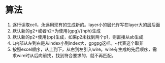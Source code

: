 # 算法
1. 逐行读取cell，永远用现有的生成新的。layer小的层允许写在layer大的层后面
2. 默认新的g2+或者h2+为使用{gpg}/{hph}生成
3. 默认新的p2+使用{pp}生成，如果p2未找到两个p1，则直接从ab生成
4. L内部从左到右是从index小到index大，gpgpg这样。~代表这个取非
5. 按照excel顺序，从上到下，从右到左引入wire。wire有生成的先后顺序，需求wire时从后向前找，找到符合要求的，就不再匹配。